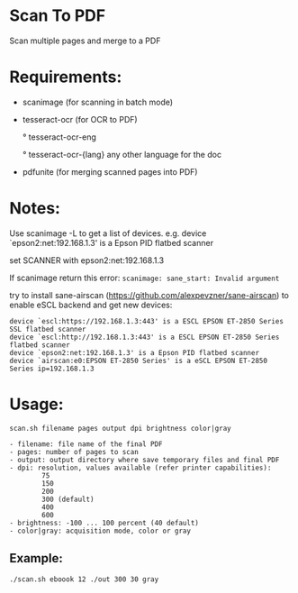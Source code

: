 # Scan To PDF
Scan multiple pages and merge to a PDF

# Requirements:
- scanimage (for scanning in batch mode)
- tesseract-ocr (for OCR to PDF)

    ° tesseract-ocr-eng

    ° tesseract-ocr-{lang} any other language for the doc

- pdfunite (for merging scanned pages into PDF)

# Notes:
Use scanimage -L to get a list of devices.
    e.g. device `epson2:net:192.168.1.3' is a Epson PID flatbed scanner

set SCANNER with epson2:net:192.168.1.3

If scanimage return this error: `scanimage: sane_start: Invalid argument`

try to install sane-airscan (https://github.com/alexpevzner/sane-airscan) to enable eSCL backend and get new devices:

    device `escl:https://192.168.1.3:443' is a ESCL EPSON ET-2850 Series SSL flatbed scanner
    device `escl:http://192.168.1.3:443' is a ESCL EPSON ET-2850 Series flatbed scanner
    device `epson2:net:192.168.1.3' is a Epson PID flatbed scanner
    device `airscan:e0:EPSON ET-2850 Series' is a eSCL EPSON ET-2850 Series ip=192.168.1.3

# Usage:
`scan.sh filename pages output dpi brightness color|gray`

    - filename: file name of the final PDF
    - pages: number of pages to scan
    - output: output directory where save temporary files and final PDF
    - dpi: resolution, values available (refer printer capabilities): 
            75
            150
            200
            300 (default)
            400
            600
    - brightness: -100 ... 100 percent (40 default)
    - color|gray: acquisition mode, color or gray

## Example:
`./scan.sh eboook 12 ./out 300 30 gray`